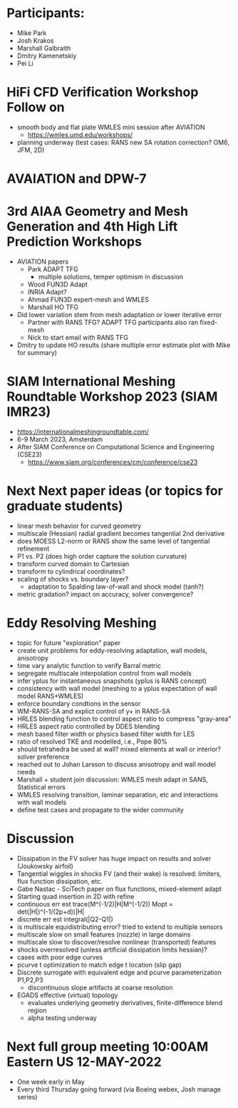 
# Participants:
- Mike Park
- Josh Krakos
- Marshall Galbraith
- Dmitry Kamenetskiy
- Pei Li

# HiFi CFD Verification Workshop Follow on
  - smooth body and flat plate WMLES mini session after AVIATION
    - https://wmles.umd.edu/workshops/
  - planning underway (test cases: RANS new SA rotation correction? OM6, JFM, 2D)

# AVAIATION and DPW-7

# 3rd AIAA Geometry and Mesh Generation and 4th High Lift Prediction Workshops
  - AVIATION papers
    - Park ADAPT TFG
      - multiple solutions, temper optimism in discussion
    - Wood FUN3D Adapt
    - INRIA Adapt?
    - Ahmad FUN3D expert-mesh and WMLES
    - Marshall HO TFG
  - Did lower variation stem from mesh adaptation or lower iterative error
    - Partner with RANS TFG? ADAPT TFG participants also ran fixed-mesh
    - Nick to start email with RANS TFG
  - Dmitry to update HO results (share multiple error estimate plot with Mike for summary)
    
# SIAM International Meshing Roundtable Workshop 2023 (SIAM IMR23)
- https://internationalmeshingroundtable.com/
- 6-9 March 2023, Amsterdam
- After SIAM Conference on Computational Science and Engineering (CSE23)
  - https://www.siam.org/conferences/cm/conference/cse23

# Next Next paper ideas (or topics for graduate students)
- linear mesh behavior for curved geometry
- multiscale (Hessian) radial gradient becomes tangential 2nd derivative
- does MOESS L2-norm or RANS show the same level of tangential refinement
- P1 vs. P2 (does high order capture the solution curvature)
- transform curved domain to Cartesian
- transform to cylindrical coordinates?
- scaling of shocks vs. boundary layer?
  - adaptation to Spalding law-of-wall and shock model (tanh?)
- metric gradation? impact on accuracy, solver convergence? 

# Eddy Resolving Meshing
- topic for future "exploration" paper
- create unit problems for eddy-resolving adaptation, wall models, anisotropy
- time vary analytic function to verify Barral metric
- segregate multiscale interpolation control from wall models
- infer yplus for instantaneous snapshots (yplus is RANS concept)
- consistency with wall model (meshing to a yplus expectation of wall model RANS+WMLES)
- enforce boundary condtions in the sensor
- WM-RANS-SA and explict control of y+ in RANS-SA
- HRLES blending function to control aspect ratio to compress "gray-area"
- HRLES aspect ratio controlled by DDES blending
- mesh based filter width or physics based filter width for LES
- ratio of resolved TKE and modelled, i.e., Pope 80%
- should tetrahedra be used at wall? mixed elements at wall or interior? solver preference
- reached out to Johan Larsson to discuss anisotropy and wall model needs
- Marshall + student join discussion: WMLES mesh adapt in SANS, Statistical errors
- WMLES resolving transition, laminar separation, etc and interactions with wall models
- define test cases and propagate to the wider community

# Discussion
- Dissipation in the FV solver has huge impact on results and solver (Joukowsky airfoil)
- Tangential wiggles in shocks FV (and their wake) is resolved: limiters, flux function dissipation, etc.
- Gabe Nastac - SciTech paper on flux functions, mixed-element adapt
- Starting quad insertion in 2D with refine
- continuous err est trace(M^(-1/2)|H|M^(-1/2)) Mopt = det(|H|)^(-1/(2p+d))|H|
- discrete err est integral(|Q2-Q1|)
- is multiscale equidistributing error? tried to extend to multiple sensors
- multiscale slow on small features (nozzle) in large domains
- multiscale slow to discover/resolve nonlinear (transported) features
- shocks overresolved (unless artificial dissipation limits hessian)?
- cases with poor edge curves
- pcurve t optimization to match edge t location (slip gap)
- Discrete surrogate with equivalent edge and pcurve parameterization P1,P2,P3
  - discontinuous slope artifacts at coarse resolution 
- EGADS effective (virtual) topology
  - evaluates underlying geometry derivatives, finite-difference blend region
  - alpha testing underway

# Next full group meeting 10:00AM Eastern US 12-MAY-2022
- One week early in May
- Every third Thursday going forward (via Boeing webex, Josh manage series)

